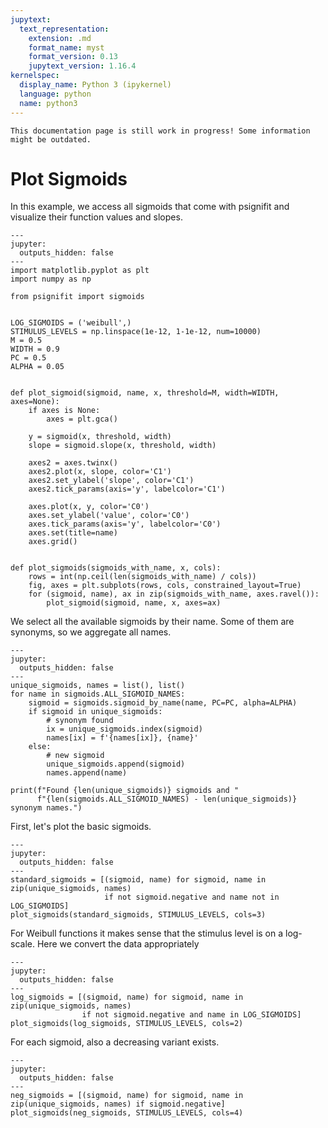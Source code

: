 ```yaml
---
jupytext:
  text_representation:
    extension: .md
    format_name: myst
    format_version: 0.13
    jupytext_version: 1.16.4
kernelspec:
  display_name: Python 3 (ipykernel)
  language: python
  name: python3
---
```


```{warning}
This documentation page is still work in progress! Some information might be outdated.
```


# Plot Sigmoids

In this example, we access all sigmoids that come with psignifit
and visualize their function values and slopes.

```{code-cell} ipython3
---
jupyter:
  outputs_hidden: false
---
import matplotlib.pyplot as plt
import numpy as np

from psignifit import sigmoids


LOG_SIGMOIDS = ('weibull',)
STIMULUS_LEVELS = np.linspace(1e-12, 1-1e-12, num=10000)
M = 0.5
WIDTH = 0.9
PC = 0.5
ALPHA = 0.05


def plot_sigmoid(sigmoid, name, x, threshold=M, width=WIDTH, axes=None):
    if axes is None:
        axes = plt.gca()

    y = sigmoid(x, threshold, width)
    slope = sigmoid.slope(x, threshold, width)

    axes2 = axes.twinx()
    axes2.plot(x, slope, color='C1')
    axes2.set_ylabel('slope', color='C1')
    axes2.tick_params(axis='y', labelcolor='C1')

    axes.plot(x, y, color='C0')
    axes.set_ylabel('value', color='C0')
    axes.tick_params(axis='y', labelcolor='C0')
    axes.set(title=name)
    axes.grid()


def plot_sigmoids(sigmoids_with_name, x, cols):
    rows = int(np.ceil(len(sigmoids_with_name) / cols))
    fig, axes = plt.subplots(rows, cols, constrained_layout=True)
    for (sigmoid, name), ax in zip(sigmoids_with_name, axes.ravel()):
        plot_sigmoid(sigmoid, name, x, axes=ax)
```

We select all the available sigmoids by their name.
Some of them are synonyms, so we aggregate all names.



```{code-cell} ipython3
---
jupyter:
  outputs_hidden: false
---
unique_sigmoids, names = list(), list()
for name in sigmoids.ALL_SIGMOID_NAMES:
    sigmoid = sigmoids.sigmoid_by_name(name, PC=PC, alpha=ALPHA)
    if sigmoid in unique_sigmoids:
        # synonym found
        ix = unique_sigmoids.index(sigmoid)
        names[ix] = f'{names[ix]}, {name}'
    else:
        # new sigmoid
        unique_sigmoids.append(sigmoid)
        names.append(name)

print(f"Found {len(unique_sigmoids)} sigmoids and "
      f"{len(sigmoids.ALL_SIGMOID_NAMES) - len(unique_sigmoids)} synonym names.")
```

First, let's plot the basic sigmoids.


```{code-cell} ipython3
---
jupyter:
  outputs_hidden: false
---
standard_sigmoids = [(sigmoid, name) for sigmoid, name in zip(unique_sigmoids, names)
                     if not sigmoid.negative and name not in LOG_SIGMOIDS]
plot_sigmoids(standard_sigmoids, STIMULUS_LEVELS, cols=3)
```

For Weibull functions it makes sense
that the stimulus level is on a log-scale.
Here we convert the data appropriately


```{code-cell} ipython3
---
jupyter:
  outputs_hidden: false
---
log_sigmoids = [(sigmoid, name) for sigmoid, name in zip(unique_sigmoids, names)
                if not sigmoid.negative and name in LOG_SIGMOIDS]
plot_sigmoids(log_sigmoids, STIMULUS_LEVELS, cols=2)
```

For each sigmoid, also a decreasing variant exists.



```{code-cell} ipython3
---
jupyter:
  outputs_hidden: false
---
neg_sigmoids = [(sigmoid, name) for sigmoid, name in zip(unique_sigmoids, names) if sigmoid.negative]
plot_sigmoids(neg_sigmoids, STIMULUS_LEVELS, cols=4)
```
